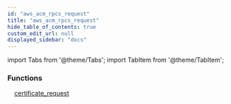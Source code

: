 ```yaml
---
id: "aws_acm_rpcs_request"
title: "aws_acm_rpcs_request"
hide_table_of_contents: true
custom_edit_url: null
displayed_sidebar: "docs"
---
```


import Tabs from '@theme/Tabs';
import TabItem from '@theme/TabItem';

<Tabs queryString="view">
  <TabItem value="components" label="Components" default>

### Functions
    [certificate_request](../../aws/tables/aws_acm_rpcs_request.CertificateRequestRpc)

</TabItem>
  <TabItem value="code-examples" label="Code examples">

</TabItem>
</Tabs>
